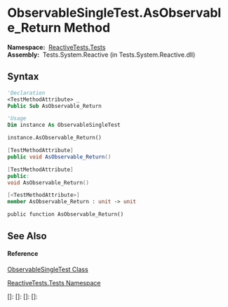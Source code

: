 # ObservableSingleTest.AsObservable\_Return Method

**Namespace:**  [ReactiveTests.Tests](ReactiveTests.Tests\ReactiveTests.Tests.md)  
**Assembly:**  Tests.System.Reactive (in Tests.System.Reactive.dll)

## Syntax

```vb
'Declaration
<TestMethodAttribute> _
Public Sub AsObservable_Return
```

```vb
'Usage
Dim instance As ObservableSingleTest

instance.AsObservable_Return()
```

```csharp
[TestMethodAttribute]
public void AsObservable_Return()
```

```c++
[TestMethodAttribute]
public:
void AsObservable_Return()
```

```fsharp
[<TestMethodAttribute>]
member AsObservable_Return : unit -> unit 
```

```jscript
public function AsObservable_Return()
```

## See Also

#### Reference

[ObservableSingleTest Class](ObservableSingleTest\ObservableSingleTest.md)

[ReactiveTests.Tests Namespace](ReactiveTests.Tests\ReactiveTests.Tests.md)

[]: 
[]: 
[]: 
[]: 